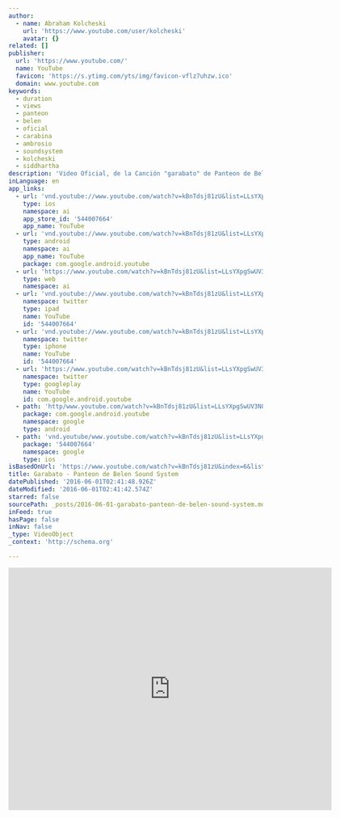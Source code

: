 ```yaml
---
author:
  - name: Abraham Kolcheski
    url: 'https://www.youtube.com/user/kolcheski'
    avatar: {}
related: []
publisher:
  url: 'https://www.youtube.com/'
  name: YouTube
  favicon: 'https://s.ytimg.com/yts/img/favicon-vflz7uhzw.ico'
  domain: www.youtube.com
keywords:
  - duration
  - views
  - panteon
  - belen
  - oficial
  - carabina
  - ambrosio
  - soundsystem
  - kolcheski
  - siddhartha
description: 'Video Oficial, de la Canción "garabato" de Panteon de Belen Sound System....'
inLanguage: en
app_links:
  - url: 'vnd.youtube://www.youtube.com/watch?v=kBnTdsj81zU&list=LLsYXpgSwUV3N8XVfVgPV0rw&index=6&feature=applinks'
    type: ios
    namespace: ai
    app_store_id: '544007664'
    app_name: YouTube
  - url: 'vnd.youtube://www.youtube.com/watch?v=kBnTdsj81zU&list=LLsYXpgSwUV3N8XVfVgPV0rw&index=6&feature=applinks'
    type: android
    namespace: ai
    app_name: YouTube
    package: com.google.android.youtube
  - url: 'https://www.youtube.com/watch?v=kBnTdsj81zU&list=LLsYXpgSwUV3N8XVfVgPV0rw&index=6&feature=applinks'
    type: web
    namespace: ai
  - url: 'vnd.youtube://www.youtube.com/watch?v=kBnTdsj81zU&list=LLsYXpgSwUV3N8XVfVgPV0rw&index=6&feature=applinks'
    namespace: twitter
    type: ipad
    name: YouTube
    id: '544007664'
  - url: 'vnd.youtube://www.youtube.com/watch?v=kBnTdsj81zU&list=LLsYXpgSwUV3N8XVfVgPV0rw&index=6&feature=applinks'
    namespace: twitter
    type: iphone
    name: YouTube
    id: '544007664'
  - url: 'https://www.youtube.com/watch?v=kBnTdsj81zU&list=LLsYXpgSwUV3N8XVfVgPV0rw&index=6'
    namespace: twitter
    type: googleplay
    name: YouTube
    id: com.google.android.youtube
  - path: 'http/www.youtube.com/watch?v=kBnTdsj81zU&list=LLsYXpgSwUV3N8XVfVgPV0rw&index=6'
    package: com.google.android.youtube
    namespace: google
    type: android
  - path: 'vnd.youtube/www.youtube.com/watch?v=kBnTdsj81zU&list=LLsYXpgSwUV3N8XVfVgPV0rw&index=6'
    package: '544007664'
    namespace: google
    type: ios
isBasedOnUrl: 'https://www.youtube.com/watch?v=kBnTdsj81zU&index=6&list=LLsYXpgSwUV3N8XVfVgPV0rw'
title: Garabato - Panteon de Belen Sound System
datePublished: '2016-06-01T02:41:48.926Z'
dateModified: '2016-06-01T02:41:42.574Z'
starred: false
sourcePath: _posts/2016-06-01-garabato-panteon-de-belen-sound-system.md
inFeed: true
hasPage: false
inNav: false
_type: VideoObject
_context: 'http://schema.org'

---
```

<iframe src="https://cdn.embedly.com/widgets/media.html?src=https%3A%2F%2Fwww.youtube.com%2Fembed%2FkBnTdsj81zU%3Ffeature%3Doembed&amp;url=http%3A%2F%2Fwww.youtube.com%2Fwatch%3Fv%3DkBnTdsj81zU&amp;image=https%3A%2F%2Fi.ytimg.com%2Fvi%2FkBnTdsj81zU%2Fhqdefault.jpg&amp;key=b7d04c9b404c499eba89ee7072e1c4f7&amp;type=text%2Fhtml&amp;schema=youtube" width="640" height="480" scrolling="no" frameborder="0" allowfullscreen="" style=""></iframe>